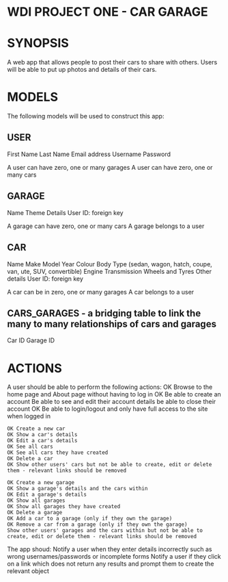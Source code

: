 WDI PROJECT ONE - CAR GARAGE
============================

SYNOPSIS
========

A web app that allows people to post their cars to share with others. Users will be able to put up photos and details of their cars.

MODELS
======

The following models will be used to construct this app:

USER
----
First Name
Last Name
Email address
Username
Password

A user can have zero, one or many garages
A user can have zero, one or many cars

GARAGE
------
Name
Theme
Details
User ID: foreign key

A garage can have zero, one or many cars
A garage belongs to a user

CAR
---
Name
Make
Model
Year
Colour
Body Type (sedan, wagon, hatch, coupe, van, ute, SUV, convertible)
Engine
Transmission
Wheels and Tyres
Other details
User ID: foreign key

A car can be in zero, one or many garages
A car belongs to a user

CARS_GARAGES - a bridging table to link the many to many relationships of cars and garages
------------
Car ID
Garage ID

ACTIONS
=======

A user should be able to perform the following actions:
	OK Browse to the home page and About page without having to log in
	OK Be able to create an account
	Be able to see and edit their account details
	be able to close their account
	OK Be able to login/logout and only have full access to the site when logged in

	OK Create a new car
	OK Show a car's details
	OK Edit a car's details
	OK See all cars
	OK See all cars they have created
	OK Delete a car
	OK Show other users' cars but not be able to create, edit or delete them - relevant links should be removed

	OK Create a new garage
	OK Show a garage's details and the cars within
	OK Edit a garage's details
	OK Show all garages
	OK Show all garages they have created
	OK Delete a garage
	OK Add a car to a garage (only if they own the garage)
	OK Remove a car from a garage (only if they own the garage)
	Show other users' garages and the cars within but not be able to create, edit or delete them - relevant links should be removed

The app shoud:
  Notify a user when they enter details incorrectly such as wrong usernames/passwords or incomplete forms
  Notify a user if they click on a link which does not return any results and prompt them to create the relevant object


